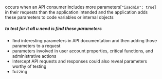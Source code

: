 occurs when an API consumer includes more parameters[`"isadmin": true`] in their requests than the application intended and the application adds these parameters to code variables or internal objects
##### to test for it all u need is find these parameters 
- find interesting parameters in API documentation and then adding those parameters to a request
- parameters involved in user account properties, critical functions, and administrative actions
- Intercept API requests and responses could also reveal parameters worthy of testing 
- fuzzing